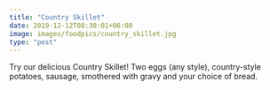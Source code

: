 ```yaml
---
title: "Country Skillet"
date: 2019-12-12T08:30:01+06:00
image: images/foodpics/country_skillet.jpg
type: "post"
---
```


Try our delicious Country Skillet!  Two eggs (any style), country-style potatoes, sausage, smothered with gravy and your choice of bread.
